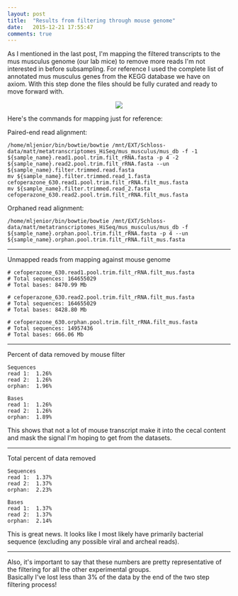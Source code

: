 ```yaml
---
layout: post
title:  "Results from filtering through mouse genome"
date:   2015-12-21 17:55:47
comments: true
---
```


As I mentioned in the last post, I'm mapping the filtered transcripts to the mus musculus genome (our lab mice) to remove more reads I'm not 
interested in before subsampling.  For reference I used the complete list of annotated mus musculus genes from the KEGG 
database we have on axiom.  With this step done the files should be fully curated and ready to move forward with.

<div style="text-align:center"><img src ="http://the-gist.org/wp-content/uploads/2014/06/800px-Lab_mouse_mg_3276.jpg" /></div>

Here's the commands for mapping just for reference:

Paired-end read alignment:

	/home/mljenior/bin/bowtie/bowtie /mnt/EXT/Schloss-data/matt/metatranscriptomes_HiSeq/mus_musculus/mus_db -f -1 ${sample_name}.read1.pool.trim.filt_rRNA.fasta -p 4 -2 ${sample_name}.read2.pool.trim.filt_rRNA.fasta --un ${sample_name}.filter.trimmed.read.fasta
	mv ${sample_name}.filter.trimmed.read_1.fasta cefoperazone_630.read1.pool.trim.filt_rRNA.filt_mus.fasta
	mv ${sample_name}.filter.trimmed.read_2.fasta cefoperazone_630.read2.pool.trim.filt_rRNA.filt_mus.fasta

Orphaned read alignment:

	/home/mljenior/bin/bowtie/bowtie /mnt/EXT/Schloss-data/matt/metatranscriptomes_HiSeq/mus_musculus/mus_db -f ${sample_name}.orphan.pool.trim.filt_rRNA.fasta -p 4 --un ${sample_name}.orphan.pool.trim.filt_rRNA.filt_mus.fasta

---------------------------------------

Unmapped reads from mapping against mouse genome

	# cefoperazone_630.read1.pool.trim.filt_rRNA.filt_mus.fasta
	# Total sequences: 164655029
	# Total bases: 8470.99 Mb
	
	# cefoperazone_630.read2.pool.trim.filt_rRNA.filt_mus.fasta
	# Total sequences: 164655029
	# Total bases: 8428.80 Mb

	# cefoperazone_630.orphan.pool.trim.filt_rRNA.filt_mus.fasta
	# Total sequences: 14957436
	# Total bases: 666.06 Mb

---------------------------------------

Percent of data removed by mouse filter

	Sequences
	read 1:  1.26%
	read 2:  1.26%
	orphan:  1.96%

	Bases
	read 1:  1.26%
	read 2:  1.26%
	orphan:  1.89%

This shows that not a lot of mouse transcript make it into the cecal content and mask the signal I'm hoping to get 
from the datasets.

---------------------------------------

Total percent of data removed

	Sequences
	read 1:  1.37%
	read 2:  1.37%
	orphan:  2.23%

	Bases
	read 1:  1.37%
	read 2:  1.37%
	orphan:  2.14%

This is great news.  It looks like I most likely have primarily bacterial sequence (excluding any possible viral and archeal reads).  

---------------------------------------


Also, it's important to say that these numbers are pretty representative of the filtering for all the other experimental groups.  
Basically I've lost less than 3% of the data by the end of the two step filtering process!

